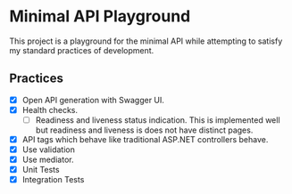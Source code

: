 # Minimal API Playground

This project is a playground for the minimal API while attempting to satisfy my standard practices of development.

## Practices

- [x] Open API generation with Swagger UI.
- [x] Health checks.
  - [ ] Readiness and liveness status indication. This is implemented well but readiness and liveness is does not have distinct pages.
- [x] API tags which behave like traditional ASP.NET controllers behave.
- [x] Use validation
- [x] Use mediator.
- [x] Unit Tests
- [x] Integration Tests
